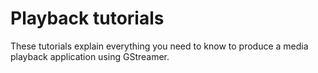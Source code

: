 # Playback tutorials

These tutorials explain everything you need to know to produce a media
playback application using GStreamer.
